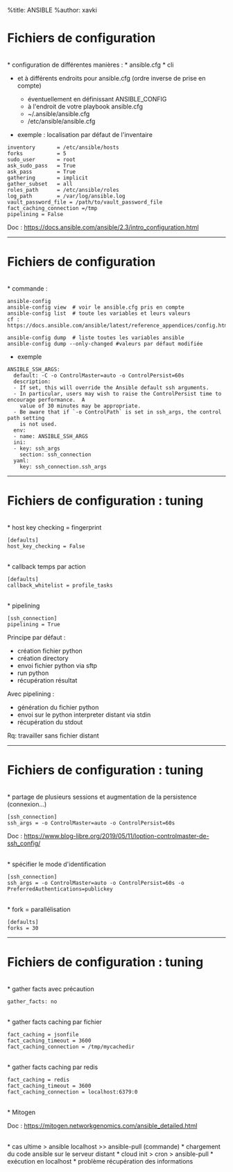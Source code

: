 %title: ANSIBLE
%author: xavki


# Fichiers de configuration



<br>
* configuration de différentes manières :
    * ansible.cfg
    * cli

* et à différents endroits pour ansible.cfg (ordre inverse de prise en compte)
    * éventuellement en définissant ANSIBLE_CONFIG
    * à l'endroit de votre playbook ansible.cfg
    * ~/.ansible/ansible.cfg
    * /etc/ansible/ansible.cfg

* exemple : localisation par défaut de l'inventaire

```
inventory       = /etc/ansible/hosts
forks           = 5
sudo_user       = root
ask_sudo_pass   = True
ask_pass        = True
gathering       = implicit
gather_subset   = all
roles_path      = /etc/ansible/roles
log_path        = /var/log/ansible.log
vault_password_file = /path/to/vault_password_file
fact_caching_connection =/tmp
pipelining = False
```

Doc : https://docs.ansible.com/ansible/2.3/intro_configuration.html

-------------------------------------------------------------------------------------------------------------

# Fichiers de configuration


<br>
* commande : 

```
ansible-config
ansible-config view  # voir le ansible.cfg pris en compte
ansible-config list  # toute les variables et leurs valeurs
cf : https://docs.ansible.com/ansible/latest/reference_appendices/config.html

ansible-config dump  # liste toutes les variables ansible
ansible-config dump --only-changed #valeurs par défaut modifiée
```
* exemple

```
ANSIBLE_SSH_ARGS:
  default: -C -o ControlMaster=auto -o ControlPersist=60s
  description:
  - If set, this will override the Ansible default ssh arguments.
  - In particular, users may wish to raise the ControlPersist time to encourage performance.  A
    value of 30 minutes may be appropriate.
  - Be aware that if `-o ControlPath` is set in ssh_args, the control path setting
    is not used.
  env:
  - name: ANSIBLE_SSH_ARGS
  ini:
  - key: ssh_args
    section: ssh_connection
  yaml:
    key: ssh_connection.ssh_args
```

-------------------------------------------------------------------------------------------------------------

# Fichiers de configuration : tuning


<br>
* host key checking = fingerprint

```
[defaults]
host_key_checking = False
```

<br>
* callback temps par action

```
[defaults]
callback_whitelist = profile_tasks
```

<br>
* pipelining

```
[ssh_connection]
pipelining = True
```

Principe par défaut :
  * création fichier python
  * création directory
  * envoi fichier python via sftp
  * run python
  * récupération résultat

Avec pipelining :
  * génération du fichier python
  * envoi sur le python interpreter distant via stdin
  * récupération du stdout


Rq: travailler sans fichier distant


-------------------------------------------------------------------------------------------------------------

# Fichiers de configuration : tuning


<br>
* partage de plusieurs sessions et augmentation de la persistence (connexion...)

```
[ssh_connection]
ssh_args = -o ControlMaster=auto -o ControlPersist=60s
```

Doc : https://www.blog-libre.org/2019/05/11/loption-controlmaster-de-ssh_config/

<br>
* spécifier le mode d'identification

```
[ssh_connection]
ssh_args = -o ControlMaster=auto -o ControlPersist=60s -o PreferredAuthentications=publickey
```

<br>
* fork = parallélisation

```
[defaults]
forks = 30
```
-------------------------------------------------------------------------------------------------------------

# Fichiers de configuration : tuning


<br>
* gather facts avec précaution

```
gather_facts: no
```

<br>
* gather facts caching par fichier

```
fact_caching = jsonfile
fact_caching_timeout = 3600
fact_caching_connection = /tmp/mycachedir
```

<br>
* gather facts caching par redis


```
fact_caching = redis
fact_caching_timeout = 3600
fact_caching_connection = localhost:6379:0
```

<br>
* Mitogen

Doc : https://mitogen.networkgenomics.com/ansible_detailed.html

<br>
* cas ultime > ansible localhost  >> ansible-pull (commande)
  * chargement du code ansible sur le serveur distant
      * cloud init > cron > ansible-pull
  * exécution en localhost
  * problème récupération des informations
